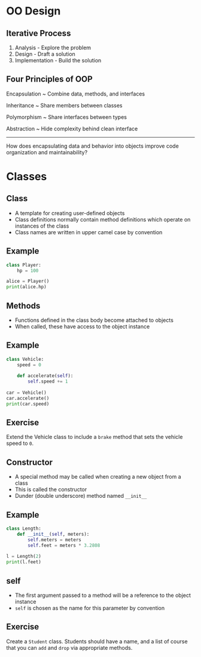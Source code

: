 OO Design
=========

Iterative Process
-----------------

1. Analysis - Explore the problem
2. Design - Draft a solution
3. Implementation - Build the solution

Four Principles of OOP
----------------------

Encapsulation
  ~ Combine data, methods, and interfaces

Inheritance
  ~ Share members between classes

Polymorphism
  ~ Share interfaces between types

Abstraction
  ~ Hide complexity behind clean interface

---

How does encapsulating data and behavior into objects improve code organization and maintainability?

Classes
=======

Class
-----

- A template for creating user-defined objects
- Class definitions normally contain method definitions which operate on instances of the class
- Class names are written in upper camel case by convention

Example
-------

```python
class Player:
    hp = 100

alice = Player()
print(alice.hp)
```

Methods
-------

- Functions defined in the class body become attached to objects
- When called, these have access to the object instance

Example
-------

```python
class Vehicle:
    speed = 0
    
    def accelerate(self):
        self.speed += 1
        
car = Vehicle()
car.accelerate()
print(car.speed)
```

Exercise
--------

Extend the Vehicle class to include a `brake` method that sets the vehicle speed to `0`.

Constructor
-----------

- A special method may be called when creating a new object from a class
- This is called the constructor
- Dunder (double underscore) method named `__init__`

Example
-------

```python
class Length:
    def __init__(self, meters):
        self.meters = meters
        self.feet = meters * 3.2808
        
l = Length(2)
print(l.feet)
```

self
----

- The first argument passed to a method will be a reference to the object instance
- `self` is chosen as the name for this parameter by convention

Exercise
--------

Create a `Student` class. Students should have a name, and a list of course that you can `add` and `drop` via appropriate methods.

